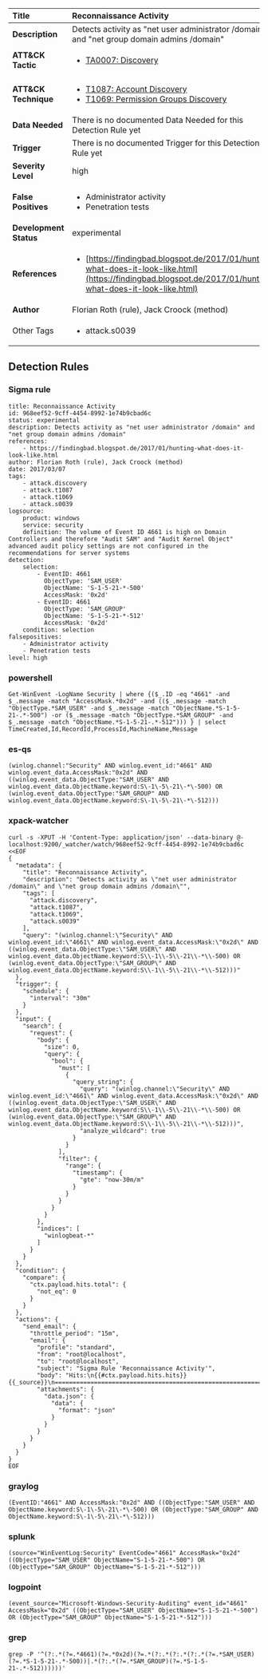 | Title                    | Reconnaissance Activity       |
|:-------------------------|:------------------|
| **Description**          | Detects activity as "net user administrator /domain" and "net group domain admins /domain" |
| **ATT&amp;CK Tactic**    |  <ul><li>[TA0007: Discovery](https://attack.mitre.org/tactics/TA0007)</li></ul>  |
| **ATT&amp;CK Technique** | <ul><li>[T1087: Account Discovery](https://attack.mitre.org/techniques/T1087)</li><li>[T1069: Permission Groups Discovery](https://attack.mitre.org/techniques/T1069)</li></ul>  |
| **Data Needed**          |  There is no documented Data Needed for this Detection Rule yet  |
| **Trigger**              |  There is no documented Trigger for this Detection Rule yet  |
| **Severity Level**       | high |
| **False Positives**      | <ul><li>Administrator activity</li><li>Penetration tests</li></ul>  |
| **Development Status**   | experimental |
| **References**           | <ul><li>[https://findingbad.blogspot.de/2017/01/hunting-what-does-it-look-like.html](https://findingbad.blogspot.de/2017/01/hunting-what-does-it-look-like.html)</li></ul>  |
| **Author**               | Florian Roth (rule), Jack Croock (method) |
| Other Tags           | <ul><li>attack.s0039</li></ul> | 

## Detection Rules

### Sigma rule

```
title: Reconnaissance Activity
id: 968eef52-9cff-4454-8992-1e74b9cbad6c
status: experimental
description: Detects activity as "net user administrator /domain" and "net group domain admins /domain"
references:
    - https://findingbad.blogspot.de/2017/01/hunting-what-does-it-look-like.html
author: Florian Roth (rule), Jack Croock (method)
date: 2017/03/07
tags:
    - attack.discovery
    - attack.t1087
    - attack.t1069
    - attack.s0039
logsource:
    product: windows
    service: security
    definition: The volume of Event ID 4661 is high on Domain Controllers and therefore "Audit SAM" and "Audit Kernel Object" advanced audit policy settings are not configured in the recommendations for server systems
detection:
    selection:
        - EventID: 4661
          ObjectType: 'SAM_USER'
          ObjectName: 'S-1-5-21-*-500'
          AccessMask: '0x2d'
        - EventID: 4661
          ObjectType: 'SAM_GROUP'
          ObjectName: 'S-1-5-21-*-512'
          AccessMask: '0x2d'
    condition: selection
falsepositives:
    - Administrator activity
    - Penetration tests
level: high

```





### powershell
    
```
Get-WinEvent -LogName Security | where {($_.ID -eq "4661" -and $_.message -match "AccessMask.*0x2d" -and (($_.message -match "ObjectType.*SAM_USER" -and $_.message -match "ObjectName.*S-1-5-21-.*-500") -or ($_.message -match "ObjectType.*SAM_GROUP" -and $_.message -match "ObjectName.*S-1-5-21-.*-512"))) } | select TimeCreated,Id,RecordId,ProcessId,MachineName,Message
```


### es-qs
    
```
(winlog.channel:"Security" AND winlog.event_id:"4661" AND winlog.event_data.AccessMask:"0x2d" AND ((winlog.event_data.ObjectType:"SAM_USER" AND winlog.event_data.ObjectName.keyword:S\-1\-5\-21\-*\-500) OR (winlog.event_data.ObjectType:"SAM_GROUP" AND winlog.event_data.ObjectName.keyword:S\-1\-5\-21\-*\-512)))
```


### xpack-watcher
    
```
curl -s -XPUT -H 'Content-Type: application/json' --data-binary @- localhost:9200/_watcher/watch/968eef52-9cff-4454-8992-1e74b9cbad6c <<EOF
{
  "metadata": {
    "title": "Reconnaissance Activity",
    "description": "Detects activity as \"net user administrator /domain\" and \"net group domain admins /domain\"",
    "tags": [
      "attack.discovery",
      "attack.t1087",
      "attack.t1069",
      "attack.s0039"
    ],
    "query": "(winlog.channel:\"Security\" AND winlog.event_id:\"4661\" AND winlog.event_data.AccessMask:\"0x2d\" AND ((winlog.event_data.ObjectType:\"SAM_USER\" AND winlog.event_data.ObjectName.keyword:S\\-1\\-5\\-21\\-*\\-500) OR (winlog.event_data.ObjectType:\"SAM_GROUP\" AND winlog.event_data.ObjectName.keyword:S\\-1\\-5\\-21\\-*\\-512)))"
  },
  "trigger": {
    "schedule": {
      "interval": "30m"
    }
  },
  "input": {
    "search": {
      "request": {
        "body": {
          "size": 0,
          "query": {
            "bool": {
              "must": [
                {
                  "query_string": {
                    "query": "(winlog.channel:\"Security\" AND winlog.event_id:\"4661\" AND winlog.event_data.AccessMask:\"0x2d\" AND ((winlog.event_data.ObjectType:\"SAM_USER\" AND winlog.event_data.ObjectName.keyword:S\\-1\\-5\\-21\\-*\\-500) OR (winlog.event_data.ObjectType:\"SAM_GROUP\" AND winlog.event_data.ObjectName.keyword:S\\-1\\-5\\-21\\-*\\-512)))",
                    "analyze_wildcard": true
                  }
                }
              ],
              "filter": {
                "range": {
                  "timestamp": {
                    "gte": "now-30m/m"
                  }
                }
              }
            }
          }
        },
        "indices": [
          "winlogbeat-*"
        ]
      }
    }
  },
  "condition": {
    "compare": {
      "ctx.payload.hits.total": {
        "not_eq": 0
      }
    }
  },
  "actions": {
    "send_email": {
      "throttle_period": "15m",
      "email": {
        "profile": "standard",
        "from": "root@localhost",
        "to": "root@localhost",
        "subject": "Sigma Rule 'Reconnaissance Activity'",
        "body": "Hits:\n{{#ctx.payload.hits.hits}}{{_source}}\n================================================================================\n{{/ctx.payload.hits.hits}}",
        "attachments": {
          "data.json": {
            "data": {
              "format": "json"
            }
          }
        }
      }
    }
  }
}
EOF

```


### graylog
    
```
(EventID:"4661" AND AccessMask:"0x2d" AND ((ObjectType:"SAM_USER" AND ObjectName.keyword:S\-1\-5\-21\-*\-500) OR (ObjectType:"SAM_GROUP" AND ObjectName.keyword:S\-1\-5\-21\-*\-512)))
```


### splunk
    
```
(source="WinEventLog:Security" EventCode="4661" AccessMask="0x2d" ((ObjectType="SAM_USER" ObjectName="S-1-5-21-*-500") OR (ObjectType="SAM_GROUP" ObjectName="S-1-5-21-*-512")))
```


### logpoint
    
```
(event_source="Microsoft-Windows-Security-Auditing" event_id="4661" AccessMask="0x2d" ((ObjectType="SAM_USER" ObjectName="S-1-5-21-*-500") OR (ObjectType="SAM_GROUP" ObjectName="S-1-5-21-*-512")))
```


### grep
    
```
grep -P '^(?:.*(?=.*4661)(?=.*0x2d)(?=.*(?:.*(?:.*(?:.*(?=.*SAM_USER)(?=.*S-1-5-21-.*-500))|.*(?:.*(?=.*SAM_GROUP)(?=.*S-1-5-21-.*-512))))))'
```



